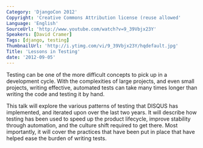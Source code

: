 ```yaml
---
Category: 'DjangoCon 2012'
Copyright: 'Creative Commons Attribution license (reuse allowed'
Language: 'English'
SourceUrl: 'http://www.youtube.com/watch?v=9_39Vbjx23Y'
Speakers: [David Cramer]
Tags: [django, testing]
ThumbnailUrl: 'http://i.ytimg.com/vi/9_39Vbjx23Y/hqdefault.jpg'
Title: 'Lessons in Testing'
date: '2012-09-05'
---
```

Testing can be one of the more difficult concepts to pick up in a development
cycle. With the complexities of large projects, and even small projects,
writing effective, automated tests can take many times longer than writing the
code and testing it by hand.

This talk will explore the various patterns of testing that DISQUS has
implemented, and iterated upon over the last two years. It will describe how
testing has been used to speed up the product lifecycle, improve stability
through automation, and the culture shift required to get there. Most
importantly, it will cover the practices that have been put in place that have
helped ease the burden of writing tests.
